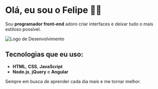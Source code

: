# Olá, eu sou o Felipe 👨‍💻

Sou **programador front-end** adoro criar interfaces e deixar tudo o mais estiloso possível.

![Logo de Desenvolvimento](https://link-da-imagem.com/logo.png)

## Tecnologias que eu uso:
- **HTML**, **CSS**, **JavaScript**
- **Node.js**, **jQuery** e **Angular**

Sempre em busca de aprender cada dia mais e me tornar melhor.

